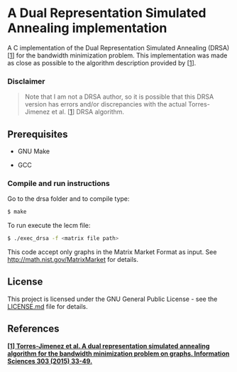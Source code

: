 # A Dual Representation Simulated Annealing implementation

A C implementation of the Dual Representation Simulated Annealing (DRSA) [[1](#references)] for the bandwidth minimization problem.
This implementation was made as close as possible to the algorithm description provided by [[1](#references)].

### Disclaimer

> Note that I am not a DRSA author, so it is possible that this DRSA version has errors and/or discrepancies with the actual Torres-Jimenez et al. [[1](#references)] DRSA algorithm. 

## Prerequisites

* GNU Make

* GCC

### Compile and run instructions 

Go to the drsa folder and to compile type:

```sh
$ make
```

To run execute the lecm file:

```sh
$ ./exec_drsa -f <matrix file path>
```

This code accept only graphs in the Matrix Market Format as input. See http://math.nist.gov/MatrixMarket for details.

## License

This project is licensed under the GNU General Public License - see the [LICENSE.md](LICENSE.md) file for details.

## References

**[\[1\] Torres-Jimenez et al. A dual representation simulated annealing algorithm for the bandwidth minimization problem on graphs. Information Sciences 303 (2015) 33-49.](https://www.sciencedirect.com/science/article/pii/S0020025514011931)**
